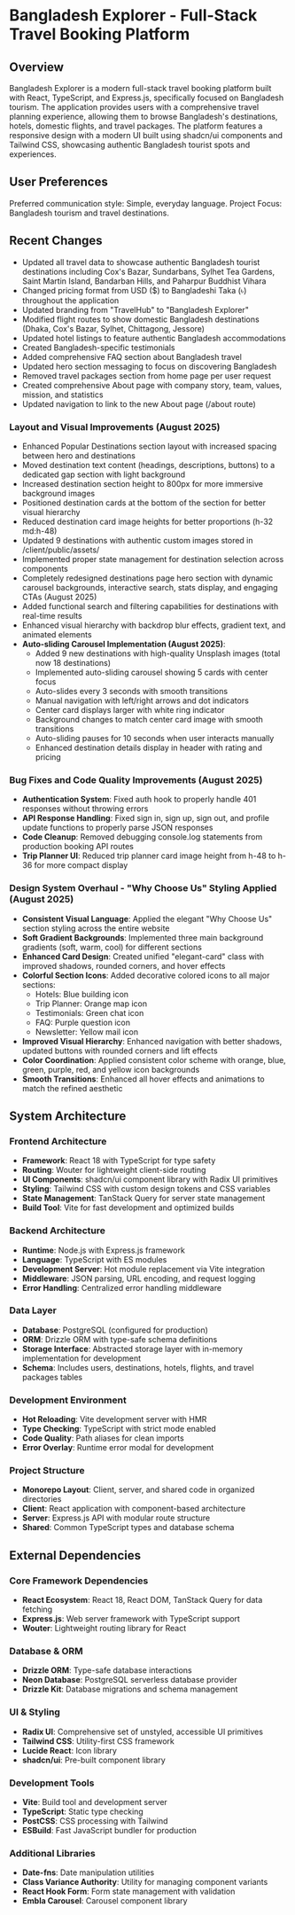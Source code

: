 # Bangladesh Explorer - Full-Stack Travel Booking Platform

## Overview

Bangladesh Explorer is a modern full-stack travel booking platform built with React, TypeScript, and Express.js, specifically focused on Bangladesh tourism. The application provides users with a comprehensive travel planning experience, allowing them to browse Bangladesh's destinations, hotels, domestic flights, and travel packages. The platform features a responsive design with a modern UI built using shadcn/ui components and Tailwind CSS, showcasing authentic Bangladesh tourist spots and experiences.

## User Preferences

Preferred communication style: Simple, everyday language.
Project Focus: Bangladesh tourism and travel destinations.

## Recent Changes

- Updated all travel data to showcase authentic Bangladesh tourist destinations including Cox's Bazar, Sundarbans, Sylhet Tea Gardens, Saint Martin Island, Bandarban Hills, and Paharpur Buddhist Vihara
- Changed pricing format from USD ($) to Bangladeshi Taka (৳) throughout the application
- Updated branding from "TravelHub" to "Bangladesh Explorer" 
- Modified flight routes to show domestic Bangladesh destinations (Dhaka, Cox's Bazar, Sylhet, Chittagong, Jessore)
- Updated hotel listings to feature authentic Bangladesh accommodations
- Created Bangladesh-specific testimonials
- Added comprehensive FAQ section about Bangladesh travel
- Updated hero section messaging to focus on discovering Bangladesh
- Removed travel packages section from home page per user request
- Created comprehensive About page with company story, team, values, mission, and statistics
- Updated navigation to link to the new About page (/about route)

### Layout and Visual Improvements (August 2025)
- Enhanced Popular Destinations section layout with increased spacing between hero and destinations
- Moved destination text content (headings, descriptions, buttons) to a dedicated gap section with light background
- Increased destination section height to 800px for more immersive background images
- Positioned destination cards at the bottom of the section for better visual hierarchy
- Reduced destination card image heights for better proportions (h-32 md:h-48)
- Updated 9 destinations with authentic custom images stored in /client/public/assets/
- Implemented proper state management for destination selection across components
- Completely redesigned destinations page hero section with dynamic carousel backgrounds, interactive search, stats display, and engaging CTAs (August 2025)
- Added functional search and filtering capabilities for destinations with real-time results
- Enhanced visual hierarchy with backdrop blur effects, gradient text, and animated elements
- **Auto-sliding Carousel Implementation (August 2025)**: 
  - Added 9 new destinations with high-quality Unsplash images (total now 18 destinations)
  - Implemented auto-sliding carousel showing 5 cards with center focus
  - Auto-slides every 3 seconds with smooth transitions
  - Manual navigation with left/right arrows and dot indicators
  - Center card displays larger with white ring indicator
  - Background changes to match center card image with smooth transitions
  - Auto-sliding pauses for 10 seconds when user interacts manually
  - Enhanced destination details display in header with rating and pricing

### Bug Fixes and Code Quality Improvements (August 2025)
- **Authentication System**: Fixed auth hook to properly handle 401 responses without throwing errors
- **API Response Handling**: Fixed sign in, sign up, sign out, and profile update functions to properly parse JSON responses
- **Code Cleanup**: Removed debugging console.log statements from production booking API routes
- **Trip Planner UI**: Reduced trip planner card image height from h-48 to h-36 for more compact display

### Design System Overhaul - "Why Choose Us" Styling Applied (August 2025)
- **Consistent Visual Language**: Applied the elegant "Why Choose Us" section styling across the entire website
- **Soft Gradient Backgrounds**: Implemented three main background gradients (soft, warm, cool) for different sections
- **Enhanced Card Design**: Created unified "elegant-card" class with improved shadows, rounded corners, and hover effects
- **Colorful Section Icons**: Added decorative colored icons to all major sections:
  - Hotels: Blue building icon
  - Trip Planner: Orange map icon  
  - Testimonials: Green chat icon
  - FAQ: Purple question icon
  - Newsletter: Yellow mail icon
- **Improved Visual Hierarchy**: Enhanced navigation with better shadows, updated buttons with rounded corners and lift effects
- **Color Coordination**: Applied consistent color scheme with orange, blue, green, purple, red, and yellow icon backgrounds
- **Smooth Transitions**: Enhanced all hover effects and animations to match the refined aesthetic

## System Architecture

### Frontend Architecture
- **Framework**: React 18 with TypeScript for type safety
- **Routing**: Wouter for lightweight client-side routing
- **UI Components**: shadcn/ui component library with Radix UI primitives
- **Styling**: Tailwind CSS with custom design tokens and CSS variables
- **State Management**: TanStack Query for server state management
- **Build Tool**: Vite for fast development and optimized builds

### Backend Architecture
- **Runtime**: Node.js with Express.js framework
- **Language**: TypeScript with ES modules
- **Development Server**: Hot module replacement via Vite integration
- **Middleware**: JSON parsing, URL encoding, and request logging
- **Error Handling**: Centralized error handling middleware

### Data Layer
- **Database**: PostgreSQL (configured for production)
- **ORM**: Drizzle ORM with type-safe schema definitions
- **Storage Interface**: Abstracted storage layer with in-memory implementation for development
- **Schema**: Includes users, destinations, hotels, flights, and travel packages tables

### Development Environment
- **Hot Reloading**: Vite development server with HMR
- **Type Checking**: TypeScript with strict mode enabled
- **Code Quality**: Path aliases for clean imports
- **Error Overlay**: Runtime error modal for development

### Project Structure
- **Monorepo Layout**: Client, server, and shared code in organized directories
- **Client**: React application with component-based architecture
- **Server**: Express.js API with modular route structure
- **Shared**: Common TypeScript types and database schema

## External Dependencies

### Core Framework Dependencies
- **React Ecosystem**: React 18, React DOM, TanStack Query for data fetching
- **Express.js**: Web server framework with TypeScript support
- **Wouter**: Lightweight routing library for React

### Database & ORM
- **Drizzle ORM**: Type-safe database interactions
- **Neon Database**: PostgreSQL serverless database provider
- **Drizzle Kit**: Database migrations and schema management

### UI & Styling
- **Radix UI**: Comprehensive set of unstyled, accessible UI primitives
- **Tailwind CSS**: Utility-first CSS framework
- **Lucide React**: Icon library
- **shadcn/ui**: Pre-built component library

### Development Tools
- **Vite**: Build tool and development server
- **TypeScript**: Static type checking
- **PostCSS**: CSS processing with Tailwind
- **ESBuild**: Fast JavaScript bundler for production

### Additional Libraries
- **Date-fns**: Date manipulation utilities
- **Class Variance Authority**: Utility for managing component variants
- **React Hook Form**: Form state management with validation
- **Embla Carousel**: Carousel component library